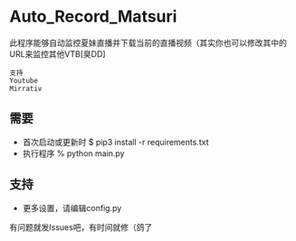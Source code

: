 Auto_Record_Matsuri
====
此程序能够自动监控夏妹直播并下载当前的直播视频（其实你也可以修改其中的URL来监控其他VTB[臭DD]

    支持
    Youtube
    Mirrativ
    

需要
------
- 首次启动或更新时
	$ pip3 install -r requirements.txt
- 执行程序
	% python main.py

支持
------
- 更多设置，请编辑config.py


有问题就发Issues吧，有时间就修（鸽了
